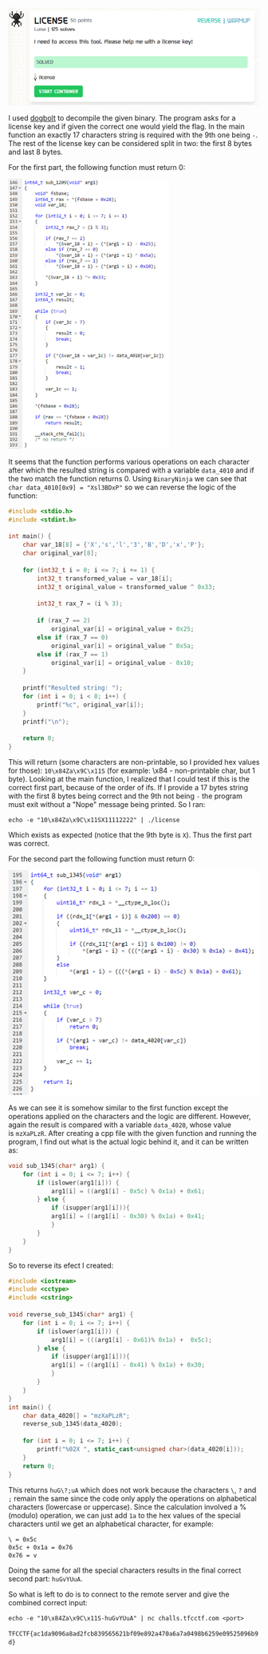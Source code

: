 <img src="https://github.com/raul-dunca/assets/blob/main/.images/license.png?raw=true">

I used [dogbolt](https://dogbolt.org/) to decompile the given binary. The program asks for a license key and if given the correct one would yield the flag.
In the main function an exactly 17 characters string is required with the 9th one being `-`.
The rest of the license key can be considered split in two: the first 8 bytes and last 8 bytes.

For the first part, the following function must return 0:

<img src="https://github.com/raul-dunca/assets/blob/main/.images/f1.png?raw=true">

It seems that the function performs various operations on each character after which the resulted string is compared with a variable `data_4010` and if the two match the function returns 0.
Using `BinaryNinja` we can see that `char data_4010[0x9] = "Xsl3BDxP"` so we can reverse the logic of the function:

```c++
#include <stdio.h>
#include <stdint.h>

int main() {
    char var_18[8] = {'X','s','l','3','B','D','x','P'};
    char original_var[8];

    for (int32_t i = 0; i <= 7; i += 1) {
        int32_t transformed_value = var_18[i];
        int32_t original_value = transformed_value ^ 0x33;

        int32_t rax_7 = (i % 3);

        if (rax_7 == 2)
            original_var[i] = original_value + 0x25;
        else if (rax_7 == 0)
            original_var[i] = original_value ^ 0x5a;
        else if (rax_7 == 1)
            original_var[i] = original_value - 0x10;
    }

    printf("Resulted string: ");
    for (int i = 0; i < 8; i++) {
        printf("%c", original_var[i]);
    }
    printf("\n");

    return 0;
}
```
This will return (some characters are non-printable, so I provided hex values for those): `10\x84Za\x9C\x11S` (for example: \x84 - non-printable char, but 1 byte). Looking at the main function, I realized that I could test if this is the correct first part, because of the order of ifs. If I provide a 17 bytes string with the first 8 bytes being correct and the 9th not being `-` the program must exit without a "Nope" message being printed. So I ran:
```shell
echo -e "10\x84Za\x9C\x11SX11112222" | ./license
```
Which exists as expected (notice that the 9th byte is `X`). Thus the first part was correct.

For the second part the following function must return 0:

<img src="https://github.com/raul-dunca/assets/blob/main/.images/f2.png?raw=true">

As we can see it is somehow similar to the first function except the operations applied on the characters and the logic are different. However, again the result is compared with a variable `data_4020`, whose value is `mzXaPLzR`. After creating a cpp file with the given function and running the program, I find out what is the actual logic behind it, and it can be written as:

```c++
void sub_1345(char* arg1) {
    for (int i = 0; i <= 7; i++) {
        if (islower(arg1[i])) {
            arg1[i] = ((arg1[i] - 0x5c) % 0x1a) + 0x61;
        } else {
            if (isupper(arg1[i])){
            arg1[i] = ((arg1[i] - 0x30) % 0x1a) + 0x41;
            }
        }
    }
}
```
So to reverse its efect I created:

```c++
#include <iostream>
#include <cctype>
#include <cstring>

void reverse_sub_1345(char* arg1) {
    for (int i = 0; i <= 7; i++) {
        if (islower(arg1[i])) {
            arg1[i] = (((arg1[i] - 0x61)% 0x1a) +  0x5c);
        } else {
            if (isupper(arg1[i])){
            arg1[i] = ((arg1[i] - 0x41) % 0x1a) + 0x30;
            }
        }
    }
}
int main() {
    char data_4020[] = "mzXaPLzR";
    reverse_sub_1345(data_4020);

    for (int i = 0; i <= 7; i++) {
        printf("%02X ", static_cast<unsigned char>(data_4020[i]));
    }
    return 0;
}
```
This returns `huG\?;uA` which does not work because the characters `\`, `?` and `;` remain the same since the code only apply the operations on alphabetical characters (lowercase or uppercase). Since the calculation involved a % (modulo) operation, we can just add `1a` to the hex values of the special characters until we get an alphabetical character, for example:

```text
\ = 0x5c 
0x5c + 0x1a = 0x76
0x76 = v
```
Doing the same for all the special characters results in the final correct second part: `huGvYUuA`.

So what is left to do is to connect to the remote server and give the combined correct input:
```shell
echo -e "10\x84Za\x9C\x11S-huGvYUuA" | nc challs.tfcctf.com <port>
```

`TFCCTF{ac1da9096a8ad2fcb839565621bf09e892a470a6a7a0498b6259e09525096b9d}`
